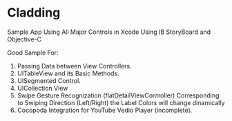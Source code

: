 # Cladding
Sample App Using All Major Controls in Xcode Using IB StoryBoard and Objective-C

Good Sample For:
1) Passing Data between View Controllers.
2) UITableView and its Basic Methods.
3) UISegmented Control.
4) UICollection View
5) Swipe Gesture Recognization (flatDetailViewController) Corresponding to Swiping Direction (Left/Right) the Label Colors will change dinamically
6) Cocopoda Integration for YouTube Vedio Player (incomplete).


